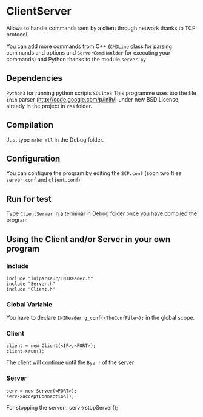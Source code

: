 # ClientServer
Allows to handle commands sent by a client through network thanks to TCP protocol.

You can add more commands from C++ (`CMDLine` class for parsing commands and options and `ServerComdHanlder` for executing your commands) and Python thanks to the module `server.py`

## Dependencies
`Python3` for running python scripts
`SQLite3`
This programme uses too the file `inih` parser (http://code.google.com/p/inih/) under new BSD License, already in the project in `res` folder.

## Compilation
Just type `make all` in the Debug folder.

## Configuration
You can configure the program by editing the `SCP.conf`
(soon two files `server.conf` and `client.conf`)

## Run for test
Type `ClientServer` in a terminal in Debug folder once you have compiled the program

## Using the Client and/or Server in your own program

### Include
    include "iniparseur/INIReader.h"
    include "Server.h"
    include "Client.h"
### Global Variable
You have to declare `INIReader g_conf(<TheConfFile>);` in the global scope.
### Client
    client = new Client(<IP>,<PORT>);
    client->run();
The client will continue until the `Bye !` of the server
### Server
    serv = new Server(<PORT>);
    serv->acceptConnection();
For stopping the server :
     serv->stopServer();
     
    
